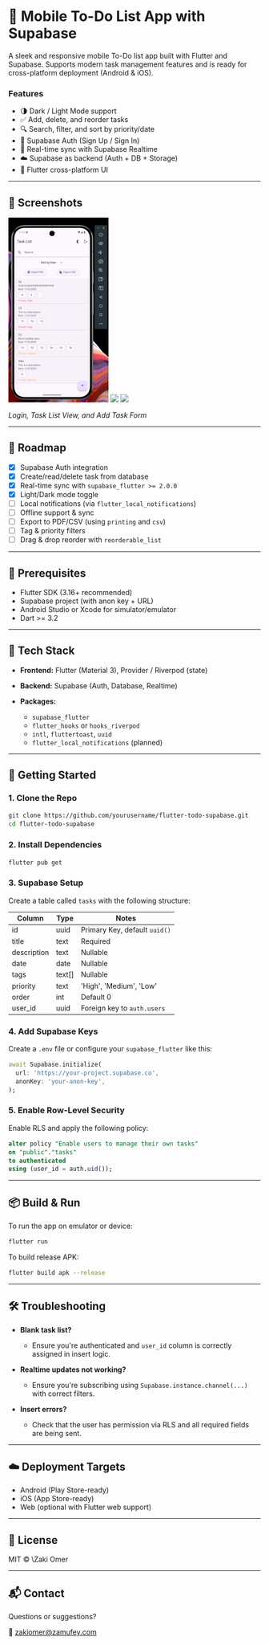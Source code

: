 # 📱 Mobile To-Do List App with Supabase

A sleek and responsive mobile To-Do list app built with Flutter and Supabase. Supports modern task management features and is ready for cross-platform deployment (Android & iOS).

### Features

* 🌗 Dark / Light Mode support
* ✅ Add, delete, and reorder tasks
* 🔍 Search, filter, and sort by priority/date
* 🔐 Supabase Auth (Sign Up / Sign In)
* 🔄 Real-time sync with Supabase Realtime
* ☁️ Supabase as backend (Auth + DB + Storage)
* 📱 Flutter cross-platform UI

---

## 📸 Screenshots

<p float="left">
  <img src="./assets/screenshot.png" width="200"/>
  <img src="./screenshots/screen2.png" width="200"/>
  <img src="./screenshots/screen3.png" width="200"/>
</p>

*Login, Task List View, and Add Task Form*

---

## 🚧 Roadmap

* [x] Supabase Auth integration
* [x] Create/read/delete task from database
* [x] Real-time sync with `supabase_flutter >= 2.0.0`
* [x] Light/Dark mode toggle
* [ ] Local notifications (via `flutter_local_notifications`)
* [ ] Offline support & sync
* [ ] Export to PDF/CSV (using `printing` and `csv`)
* [ ] Tag & priority filters
* [ ] Drag & drop reorder with `reorderable_list`

---

## 🧰 Prerequisites

* Flutter SDK (3.16+ recommended)
* Supabase project (with anon key + URL)
* Android Studio or Xcode for simulator/emulator
* Dart >= 3.2

---

## 🔧 Tech Stack

* **Frontend:** Flutter (Material 3), Provider / Riverpod (state)
* **Backend:** Supabase (Auth, Database, Realtime)
* **Packages:**

  * `supabase_flutter`
  * `flutter_hooks` or `hooks_riverpod`
  * `intl`, `fluttertoast`, `uuid`
  * `flutter_local_notifications` (planned)

---

## 🚀 Getting Started

### 1. Clone the Repo

```bash
git clone https://github.com/yourusername/flutter-todo-supabase.git
cd flutter-todo-supabase
```

### 2. Install Dependencies

```bash
flutter pub get
```

### 3. Supabase Setup

Create a table called `tasks` with the following structure:

| Column      | Type    | Notes                         |
| ----------- | ------- | ----------------------------- |
| id          | uuid    | Primary Key, default `uuid()` |
| title       | text    | Required                      |
| description | text    | Nullable                      |
| date        | date    | Nullable                      |
| tags        | text\[] | Nullable                      |
| priority    | text    | 'High', 'Medium', 'Low'       |
| order       | int     | Default 0                     |
| user\_id    | uuid    | Foreign key to `auth.users`   |

### 4. Add Supabase Keys

Create a `.env` file or configure your `supabase_flutter` like this:

```dart
await Supabase.initialize(
  url: 'https://your-project.supabase.co',
  anonKey: 'your-anon-key',
);
```

### 5. Enable Row-Level Security

Enable RLS and apply the following policy:

```sql
alter policy "Enable users to manage their own tasks"
on "public"."tasks"
to authenticated
using (user_id = auth.uid());
```

---

## 📦 Build & Run

To run the app on emulator or device:

```bash
flutter run
```

To build release APK:

```bash
flutter build apk --release
```

---

## 🛠 Troubleshooting

* **Blank task list?**

  * Ensure you're authenticated and `user_id` column is correctly assigned in insert logic.
* **Realtime updates not working?**

  * Ensure you're subscribing using `Supabase.instance.channel(...)` with correct filters.
* **Insert errors?**

  * Check that the user has permission via RLS and all required fields are being sent.

---

## ☁️ Deployment Targets

* Android (Play Store-ready)
* iOS (App Store-ready)
* Web (optional with Flutter web support)

---

## 📄 License

MIT © \Zaki Omer

---

## 📬 Contact

Questions or suggestions?

📧 [zakiomer@zamufey.com](mailto:zakiomer@zamufey.com)
